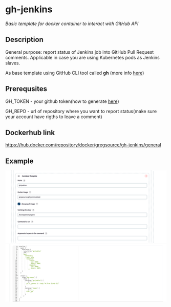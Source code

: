 # gh-jenkins

*Basic template for docker container to interact with GitHub API*

## Description
General purpose: report status of Jenkins job into GitHub Pull Request comments. Applicable in case you are using Kubernetes pods as Jenkins slaves.
 
 As base template using GitHub CLI tool called **gh** (more info [here](https://cli.github.com/manual/index))

## Prerequsites 
GH_TOKEN - your github token(how to generate [here](https://docs.github.com/en/enterprise-server@3.4/authentication/keeping-your-account-and-data-secure/creating-a-personal-access-token))

GH_REPO - url of repository where you want to report status(make sure your account have rigths to leave a comment)

## Dockerhub link 

https://hub.docker.com/repository/docker/gregsource/gh-jenkins/general

## Example 

![alt text](images/image1.png?raw=true "Title")
![alt text](images/image2.png?raw=true "Title")
